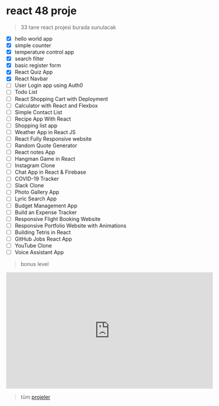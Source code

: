 # react 48 proje 

> 33 tane react projesi burada sunulacak

- [X] hello world app
- [X] simple counter
- [X] temperature control app
- [X] search filter
- [X] basic register form
- [x] React Quiz App
- [x] React Navbar
- [ ] User Login app using Auth0
- [ ] Todo List
- [ ] React Shopping Cart with Deployment
- [ ] Calculator with React and Flexbox
- [ ] Simple Contact List
- [ ] Recipe App With React
- [ ] Shopping list app
- [ ] Weather App in React JS
- [ ] React Fully Responsive website
- [ ] Random Quote Generator
- [ ] React notes App
- [ ] Hangman Game in React
- [ ] Instagram Clone
- [ ] Chat App in React & Firebase
- [ ] COVID-19 Tracker
- [ ] Slack Clone
- [ ] Photo Gallery App
- [ ] Lyric Search App
- [ ] Budget Management App
- [ ] Build an Expense Tracker
- [ ] Responsive Flight Booking Website
- [ ] Responsive Portfolio Website with Animations
- [ ] Building Tetris in React
- [ ] GitHub Jobs React App
- [ ] YouTube Clone
- [ ] Voice Assistant App

> bonus level

<iframe width="560" height="315" src="https://www.youtube.com/embed/a_7Z7C_JCyo?si=aaYm8LYZJ5DUkNQc" title="YouTube video player" frameborder="0" allow="accelerometer; autoplay; clipboard-write; encrypted-media; gyroscope; picture-in-picture; web-share" allowfullscreen></iframe>

> tüm [projeler](https://contactmentor.com/best-react-projects-for-beginners-easy/)